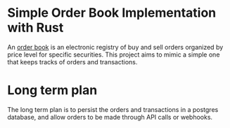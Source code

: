 # Simple Order Book Implementation with Rust
An [order book](https://www.investopedia.com/terms/o/order-book.asp) is an electronic registry of buy and sell orders organized by price level for specific securities. This project aims to mimic a simple one that keeps tracks of orders and transactions.

# Long term plan
The long term plan is to persist the orders and transactions in a postgres database, and allow orders to be made through API calls or webhooks.
